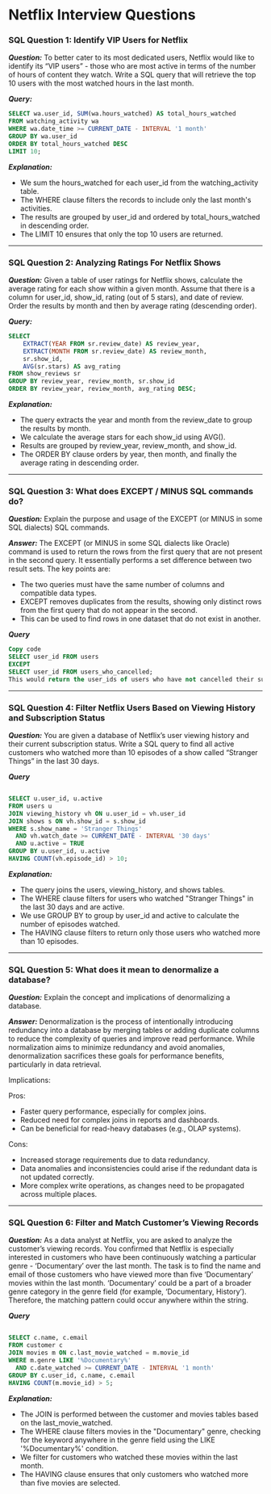 
# Netflix Interview Questions

### SQL Question 1: Identify VIP Users for Netflix
***Question:*** To better cater to its most dedicated users, Netflix would like to identify its “VIP users” - those who are most active in terms of the number of hours of content they watch. Write a SQL query that will retrieve the top 10 users with the most watched hours in the last month.

***Query:***

```sql 
SELECT wa.user_id, SUM(wa.hours_watched) AS total_hours_watched
FROM watching_activity wa
WHERE wa.date_time >= CURRENT_DATE - INTERVAL '1 month'
GROUP BY wa.user_id
ORDER BY total_hours_watched DESC
LIMIT 10;

```

***Explanation:***

- We sum the hours_watched for each user_id from the watching_activity table.
- The WHERE clause filters the records to include only the last month's activities.
- The results are grouped by user_id and ordered by total_hours_watched in descending order.
- The LIMIT 10 ensures that only the top 10 users are returned.


*** ***


### SQL Question 2: Analyzing Ratings For Netflix Shows

***Question:*** Given a table of user ratings for Netflix shows, calculate the average rating for each show within a given month. Assume that there is a column for user_id, show_id, rating (out of 5 stars), and date of review. Order the results by month and then by average rating (descending order).

***Query:***

``` sql
SELECT 
    EXTRACT(YEAR FROM sr.review_date) AS review_year,
    EXTRACT(MONTH FROM sr.review_date) AS review_month,
    sr.show_id,
    AVG(sr.stars) AS avg_rating
FROM show_reviews sr
GROUP BY review_year, review_month, sr.show_id
ORDER BY review_year, review_month, avg_rating DESC;
```
***Explanation:***

- The query extracts the year and month from the review_date to group the results by month.
- We calculate the average stars for each show_id using AVG().
- Results are grouped by review_year, review_month, and show_id.
- The ORDER BY clause orders by year, then month, and finally the average rating in descending order.
*** ***
### SQL Question 3: What does EXCEPT / MINUS SQL commands do?
***Question:*** Explain the purpose and usage of the EXCEPT (or MINUS in some SQL dialects) SQL commands.

***Answer:*** The EXCEPT (or MINUS in some SQL dialects like Oracle) command is used to return the rows from the first query that are not present in the second query. It essentially performs a set difference between two result sets. The key points are:

- The two queries must have the same number of columns and compatible data types.
- EXCEPT removes duplicates from the results, showing only distinct rows from the first query that do not appear in the second.
- This can be used to find rows in one dataset that do not exist in another.

***Query***

```sql
Copy code
SELECT user_id FROM users
EXCEPT
SELECT user_id FROM users_who_cancelled;
This would return the user_ids of users who have not cancelled their subscriptions.
```
*** ***
### SQL Question 4: Filter Netflix Users Based on Viewing History and Subscription Status
***Question:*** You are given a database of Netflix’s user viewing history and their current subscription status. Write a SQL query to find all active customers who watched more than 10 episodes of a show called “Stranger Things” in the last 30 days.

***Query***

```sql

SELECT u.user_id, u.active
FROM users u
JOIN viewing_history vh ON u.user_id = vh.user_id
JOIN shows s ON vh.show_id = s.show_id
WHERE s.show_name = 'Stranger Things'
  AND vh.watch_date >= CURRENT_DATE - INTERVAL '30 days'
  AND u.active = TRUE
GROUP BY u.user_id, u.active
HAVING COUNT(vh.episode_id) > 10;
```
***Explanation:***

- The query joins the users, viewing_history, and shows tables.
- The WHERE clause filters for users who watched "Stranger Things" in the last 30 days and are active.
- We use GROUP BY to group by user_id and active to calculate the number of episodes watched.
- The HAVING clause filters to return only those users who watched more than 10 episodes.
*** ***
### SQL Question 5: What does it mean to denormalize a database?
***Question:*** Explain the concept and implications of denormalizing a database.

***Answer:*** Denormalization is the process of intentionally introducing redundancy into a database by merging tables or adding duplicate columns to reduce the complexity of queries and improve read performance. While normalization aims to minimize redundancy and avoid anomalies, denormalization sacrifices these goals for performance benefits, particularly in data retrieval.

Implications:

Pros:
- Faster query performance, especially for complex joins.
- Reduced need for complex joins in reports and dashboards.
- Can be beneficial for read-heavy databases (e.g., OLAP systems).

Cons:
- Increased storage requirements due to data redundancy.
- Data anomalies and inconsistencies could arise if the redundant data is not updated correctly.
- More complex write operations, as changes need to be propagated across multiple places.
*** ***
### SQL Question 6: Filter and Match Customer’s Viewing Records
***Question:*** As a data analyst at Netflix, you are asked to analyze the customer’s viewing records. You confirmed that Netflix is especially interested in customers who have been continuously watching a particular genre - ‘Documentary’ over the last month. The task is to find the name and email of those customers who have viewed more than five ‘Documentary’ movies within the last month. ‘Documentary’ could be a part of a broader genre category in the genre field (for example, ‘Documentary, History’). Therefore, the matching pattern could occur anywhere within the string.

***Query***

```sql

SELECT c.name, c.email
FROM customer c
JOIN movies m ON c.last_movie_watched = m.movie_id
WHERE m.genre LIKE '%Documentary%'
  AND c.date_watched >= CURRENT_DATE - INTERVAL '1 month'
GROUP BY c.user_id, c.name, c.email
HAVING COUNT(m.movie_id) > 5;
```

***Explanation:***

- The JOIN is performed between the customer and movies tables based on the last_movie_watched.
- The WHERE clause filters movies in the "Documentary" genre, checking for the keyword anywhere in the genre field using the LIKE '%Documentary%' condition.
- We filter for customers who watched these movies within the last month.
- The HAVING clause ensures that only customers who watched more than five movies are selected.


